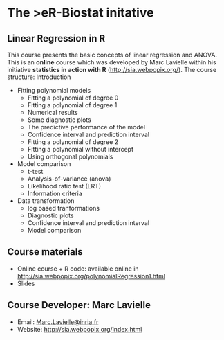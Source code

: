 # The >eR-Biostat initative
## Linear Regression in R

This course presents the basic concepts of linear regression and ANOVA. This is an **online** course which was developed by Marc Lavielle within his initiative **statistics in action with R** (http://sia.webpopix.org/). The course structure:
Introduction

* Fitting polynomial models
  +  Fitting a polynomial of degree 0
  +  Fitting a polynomial of degree 1
  +  Numerical results
  + Some diagnostic plots
  + The predictive performance of the model
  + Confidence interval and prediction interval
  + Fitting a polynomial of degree 2
  +  Fitting a polynomial without intercept
  +  Using orthogonal polynomials
* Model comparison
  + t-test
  + Analysis-of-variance (anova)
  + Likelihood ratio test (LRT)
  + Information criteria
* Data transformation
  + log based tranformations
  + Diagnostic plots
  + Confidence interval and prediction interval
  + Model comparison

## Course materials
* Online course + R code: available online in http://sia.webpopix.org/polynomialRegression1.html
* Slides 

## Course Developer: Marc Lavielle
 * Email: Marc.Lavielle@inria.fr
 * Website: http://sia.webpopix.org/index.html
